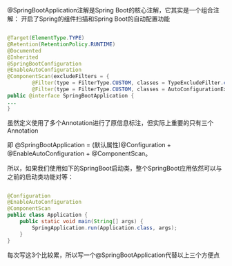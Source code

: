 @SpringBootApplication注解是Spring Boot的核心注解，它其实是一个组合注解：
开启了Spring的组件扫描和Spring Boot的自动配置功能

```java

@Target(ElementType.TYPE)
@Retention(RetentionPolicy.RUNTIME)
@Documented
@Inherited
@SpringBootConfiguration
@EnableAutoConfiguration
@ComponentScan(excludeFilters = {
        @Filter(type = FilterType.CUSTOM, classes = TypeExcludeFilter.class),
        @Filter(type = FilterType.CUSTOM, classes = AutoConfigurationExcludeFilter.class) })
public @interface SpringBootApplication {
...
}

```

虽然定义使用了多个Annotation进行了原信息标注，但实际上重要的只有三个Annotation

即 @SpringBootApplication = (默认属性)@Configuration + @EnableAutoConfiguration + @ComponentScan。

所以，如果我们使用如下的SpringBoot启动类，整个SpringBoot应用依然可以与之前的启动类功能对等：

```java

@Configuration
@EnableAutoConfiguration
@ComponentScan
public class Application {
    public static void main(String[] args) {
        SpringApplication.run(Application.class, args);
    }
}

```

每次写这3个比较累，所以写一个@SpringBootApplication代替以上三个方便点
